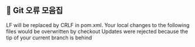 
## 🌈 Git 오류 모음집
LF will be replaced by CRLF in pom.xml.
Your local changes to the following files would be overwritten by checkout
Updates were rejected because the tip of your current branch is behind